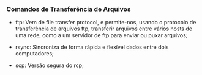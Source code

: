<h3> Comandos de Transferência de Arquivos </h3>

<!--ts-->
* ftp: Vem de file transfer protocol, e permite-nos, usando o protocolo de transferência de arquivos ftp, transferir arquivos entre vários hosts de uma rede, como a um servidor de ftp para enviar ou puxar arquivos;

* rsync: Sincroniza de forma rápida e flexível dados entre dois computadores;

* scp: Versão segura do rcp;
<!--te--> 